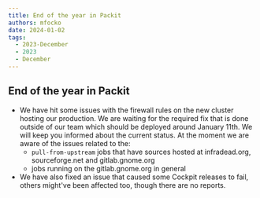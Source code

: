 ```yaml
---
title: End of the year in Packit
authors: mfocko
date: 2024-01-02
tags:
  - 2023-December
  - 2023
  - December
---
```


## End of the year in Packit

- We have hit some issues with the firewall rules on the new cluster hosting our production. We are waiting for the required fix that is done outside of our team which should be deployed around January 11th. We will keep you informed about the current status. At the moment we are aware of the issues related to the:
  - `pull-from-upstream` jobs that have sources hosted at infradead.org, sourceforge.net and gitlab.gnome.org
  - jobs running on the gitlab.gnome.org in general
- We have also fixed an issue that caused some Cockpit releases to fail, others might've been affected too, though there are no reports.
